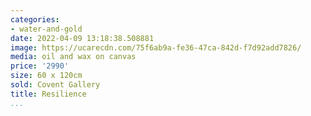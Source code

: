 ```yaml
---
categories:
- water-and-gold
date: 2022-04-09 13:18:38.508881
image: https://ucarecdn.com/75f6ab9a-fe36-47ca-842d-f7d92add7826/
media: oil and wax on canvas
price: '2990'
size: 60 x 120cm
sold: Covent Gallery
title: Resilience
...
```

